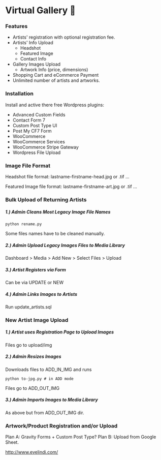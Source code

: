 # Virtual Gallery     :art:
### Features
* Artists' registration with optional registration fee.
* Artists' Info Upload
    * Headshot
    * Featured Image
    * Contact Info
* Gallery Images Upload
    * Artwork Info (price, dimensions)
* Shopping Cart and eCommerce Payment
* Unlimited number of artists and artworks.

### Installation
Install and active there free Wordpress plugins:
* Advanced Custom Fields
* Contact Form 7
* Custom Post Type UI
* Post My CF7 Form
* WooCommerce
* WooCommerce Services
* WooCommerce Stripe Gateway
* Wordpress File Upload

### Image File Format
Headshot file format:
lastname-firstname-head.jpg or .tif ...

Featured Image file format:
lastname-firstname-art.jpg or .tif ...

### Bulk Upload of Returning Artists

##### 1.) Admin Cleans Most Legacy Image File Names

```
python rename.py
```
Some files names have to be cleaned manually.
##### 2.) Admin Upload Legacy Images Files to Media Library
Dashboard > Media > Add New > Select Files > Upload

##### 3.) Artist Registers via Form
Can be via UPDATE or NEW

##### 4.) Admin Links Images to Artists
Run update_artists.sql

### New Artist Image Upload
##### 1.) Artist uses Registration Page to Upload Images
Files go to upload/img
##### 2.) Admin Resizes Images
Downloads files to ADD_IN_IMG
and runs
```
python to-jpg.py # in ADD mode
```
Files go to ADD_OUT_IMG
##### 3.) Admin Imports Images to Media Library
As above but from ADD_OUT_IMG dir.



### Artwork/Product Registration and/or Upload
Plan A: Gravity Forms + Custom Post Type?
Plan B: Upload from Google Sheet.

http://www.evelindi.com/


